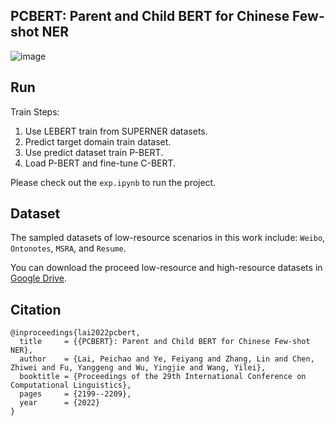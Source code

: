 ## PCBERT: Parent and Child BERT for Chinese Few-shot NER

![image](https://github.com/user-attachments/assets/579ffcfa-aa57-4762-b995-db3701663c18)

## Run

Train Steps:

1. Use LEBERT train from SUPERNER datasets.
2. Predict target domain train dataset.
3. Use predict dataset train P-BERT.
4. Load P-BERT and fine-tune C-BERT.

Please check out the `exp.ipynb` to run the project.

## Dataset

The sampled datasets of low-resource scenarios in this work include: `Weibo`, `Ontonotes`, `MSRA`, and `Resume`.

You can download the proceed low-resource and high-resource datasets in [Google Drive](https://drive.google.com/file/d/1TH6s_njTI04f2YZWc4S3WL4IifRYy43-/view?usp=sharing).

## Citation

```
@inproceedings{lai2022pcbert,
  title     = {{PCBERT}: Parent and Child BERT for Chinese Few-shot NER},
  author    = {Lai, Peichao and Ye, Feiyang and Zhang, Lin and Chen, Zhiwei and Fu, Yanggeng and Wu, Yingjie and Wang, Yilei},
  booktitle = {Proceedings of the 29th International Conference on Computational Linguistics},
  pages     = {2199--2209},
  year      = {2022}
}
```
